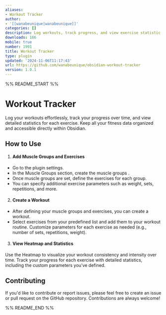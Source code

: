 ```yaml
---
aliases:
- Workout Tracker
author:
- '[[wanabeunique|wanabeunique]]'
categories: []
description: Log workouts, track progress, and view exercise statistic.
downloads: 166
mobile: true
number: 1991
title: Workout Tracker
type: plugin
updated: '2024-11-06T11:17:43'
url: https://github.com/wanabeunique/obsidian-workout-tracker
version: 1.0.1
---
```


%% README_START %%

# Workout Tracker
Log your workouts effortlessly, track your progress over time, and view detailed statistics for each exercise. Keep all your fitness data organized and accessible directly within Obsidian.

## How to Use

1. #### Add Muscle Groups and Exercises
- Go to the plugin settings.
- In the Muscle Groups section, create the muscle groups .
- Once muscle groups are set, define the exercises for each group.
- You can specify additional exercise parameters such as weight, sets, repetitions, and more.
2. #### Create a Workout
- After defining your muscle groups and exercises, you can create a workout.
- Select exercises from your predefined list and add them to your workout routine.
  Customize parameters for each exercise as needed (e.g., number of sets, repetitions, weight).
3. #### View Heatmap and Statistics
Use the Heatmap to visualize your workout consistency and intensity over time.
Track your progress for each exercise with detailed statistics, including the custom parameters you’ve defined.

## Contributing
If you'd like to contribute or report issues, please feel free to create an issue or pull request on the GitHub repository. Contributions are always welcome!


%% README_END %%